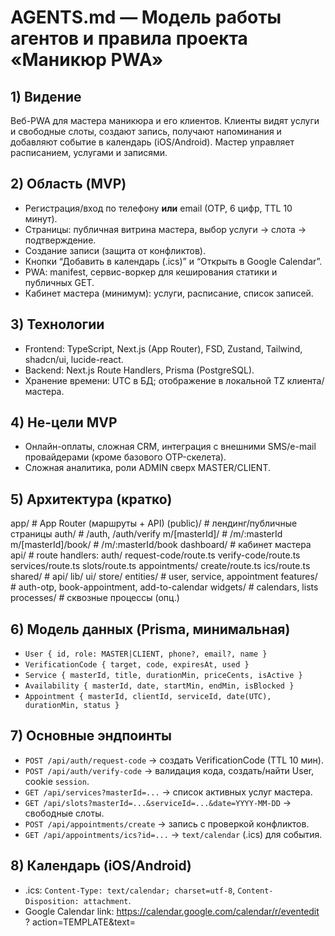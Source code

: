 # AGENTS.md — Модель работы агентов и правила проекта «Маникюр PWA»

## 1) Видение
Веб-PWA для мастера маникюра и его клиентов. Клиенты видят услуги и свободные слоты, создают запись, получают напоминания и добавляют событие в календарь (iOS/Android). Мастер управляет расписанием, услугами и записями.

## 2) Область (MVP)
- Регистрация/вход по телефону **или** email (OTP, 6 цифр, TTL 10 минут).
- Страницы: публичная витрина мастера, выбор услуги → слота → подтверждение.
- Создание записи (защита от конфликтов).
- Кнопки “Добавить в календарь (.ics)” и “Открыть в Google Calendar”.
- PWA: manifest, сервис-воркер для кеширования статики и публичных GET.
- Кабинет мастера (минимум): услуги, расписание, список записей.

## 3) Технологии
- Frontend: TypeScript, Next.js (App Router), FSD, Zustand, Tailwind, shadcn/ui, lucide-react.
- Backend: Next.js Route Handlers, Prisma (PostgreSQL).
- Хранение времени: UTC в БД; отображение в локальной TZ клиента/мастера.

## 4) Не-цели MVP
- Онлайн-оплаты, сложная CRM, интеграция с внешними SMS/e-mail провайдерами (кроме базового OTP-скелета).
- Сложная аналитика, роли ADMIN сверх MASTER/CLIENT.

## 5) Архитектура (кратко)
app/ # App Router (маршруты + API)
(public)/ # лендинг/публичные страницы
auth/ # /auth, /auth/verify
m/[masterId]/ # /m/:masterId
m/[masterId]/book/ # /m/:masterId/book
dashboard/ # кабинет мастера
api/ # route handlers:
auth/
request-code/route.ts
verify-code/route.ts
services/route.ts
slots/route.ts
appointments/
create/route.ts
ics/route.ts
shared/ # api/ lib/ ui/ store/
entities/ # user, service, appointment
features/ # auth-otp, book-appointment, add-to-calendar
widgets/ # calendars, lists
processes/ # сквозные процессы (опц.)

## 6) Модель данных (Prisma, минимальная)
- `User { id, role: MASTER|CLIENT, phone?, email?, name }`
- `VerificationCode { target, code, expiresAt, used }`
- `Service { masterId, title, durationMin, priceCents, isActive }`
- `Availability { masterId, date, startMin, endMin, isBlocked }`
- `Appointment { masterId, clientId, serviceId, date(UTC), durationMin, status }`

## 7) Основные эндпоинты
- `POST /api/auth/request-code` → создать VerificationCode (TTL 10 мин).
- `POST /api/auth/verify-code` → валидация кода, создать/найти User, cookie `session`.
- `GET /api/services?masterId=...` → список активных услуг мастера.
- `GET /api/slots?masterId=...&serviceId=...&date=YYYY-MM-DD` → свободные слоты.
- `POST /api/appointments/create` → запись с проверкой конфликтов.
- `GET /api/appointments/ics?id=...` → `text/calendar` (.ics) для события.

## 8) Календарь (iOS/Android)
- .ics: `Content-Type: text/calendar; charset=utf-8`, `Content-Disposition: attachment`.
- Google Calendar link:
https://calendar.google.com/calendar/r/eventedit
?
action=TEMPLATE&text=<title>
&dates=<YYYYMMDDTHHMMSSZ>/<YYYYMMDDTHHMMSSZ>
&details=<desc>&location=<location>


## 9) PWA
- `app/manifest.ts` с name/short_name/icons/theme_color.
- `public/sw.js` кеширует статику и публичные GET (простая стратегия).
- Регистрация SW в `app/layout.tsx` (клиентский эффект).

## 10) Правила кодирования
- TypeScript strict, никаких `any`.
- ФСD: shared → entities → features → widgets → pages/processes.
- Серверная валидация входящих данных (минимум zod/ручные проверки).
- Время: хранить в UTC, форматировать на клиенте.

## 11) Роли агентов и чек-листы

### Agent: Архитектор
- Уточняет границы MVP, подтверждает маршруты и схему БД.
- Проверяет соответствие FSD и App Router.
- DoD: схема мигрирует; маршруты регистрируются без 404; сборка проходит.

### Agent: Бэкенд (Prisma/API)
- Пишет схемы, миграции, Prisma client.
- Реализует эндпоинты (auth, services, slots, create appointment, ics).
- Транзакции и проверка пересечений слотов.
- DoD: e2e ручная проверка создания записи без конфликтов.

### Agent: Фронтенд (UI/FSD/Zustand)
- Страницы `/m/:masterId`, `/m/:masterId/book`, `/auth`, `/auth/verify`, `/dashboard`.
- Виджеты: каталог услуг, грид слотов, подтверждение записи, кнопки календаря.
- DoD: визит создаётся, .ics скачивается, Google link открывается.

### Agent: Авторизация (OTP)
- `request-code` + `verify-code`, httpOnly cookie `session`.
- Rate limit на `request-code` (минимальный).
- DoD: вход по телефону/email работает; TTL кодов соблюдается.

### Agent: PWA/Офлайн
- `manifest.ts`, `sw.js`, регистрация, офлайн-страница/кеш статики.
- DoD: приложение устанавливается; при offline видны кэшированные ресурсы.

### Agent: Календарь/Время
- Генерация `.ics` (UID, DTSTART/DTEND, SUMMARY, DESCRIPTION, LOCATION).
- Правильное формирование `dates` для Google.
- DoD: iOS открывает .ics, Android/Chrome открывает Google Calendar.

### Agent: QA
- Чек-лист сценариев: вход → выбор услуги → слот → запись → .ics → Google.
- Негативные кейсы: просроченный OTP, двойное бронирование, пустой каталог.
- DoD: все тест-кейсы пройдены вручную.

## 12) Опасные точки и меры
- Дублирующие записи → транзакции и проверка пересечений.
- Временные зоны → хранить UTC; на клиенте — локальная TZ.
- Защита OTP → TTL, флаг `used`, rate limit по IP/target.

## 13) Definition of Done (MVP)
- Все эндпоинты работают и покрывают сценарий брони.
- PWA установимо; офлайн базово работает.
- .ics и Google Calendar — проверены на реальных устройствах (iOS/Android).
- Деплой на любой хостинг с PostgreSQL (Render/Fly/домашний сервер).

## 14) Дорожная карта после MVP
- Web Push напоминания за 24ч/2ч.
- Webcal фиды (подписка календаря мастера/клиента).
- Импорт/экспорт клиентов, аналитика, no-show отслеживание.

